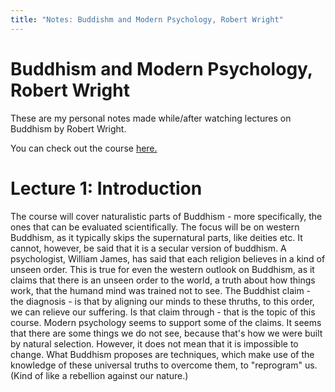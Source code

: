```yaml
---
title: "Notes: Buddishm and Modern Psychology, Robert Wright"
---
```


Buddhism and Modern Psychology, Robert Wright
=============================================

These are my personal notes made while/after watching lectures on
Buddhism by Robert Wright.

You can check out the course
[here.](https://www.coursera.org/learn/science-of-meditatio)

Lecture 1: Introduction
=======================

The course will cover naturalistic parts of Buddhism - more
specifically, the ones that can be evaluated scientifically. The focus
will be on western Buddhism, as it typically skips the supernatural
parts, like deities etc. It cannot, however, be said that it is a
secular version of buddhism. A psychologist, William James, has said
that each religion believes in a kind of unseen order. This is true for
even the western outlook on Buddhism, as it claims that there is an
unseen order to the world, a truth about how things work, that the
humand mind was trained not to see. The Buddhist claim - the diagnosis -
is that by aligning our minds to these thruths, to this order, we can
relieve our suffering. Is that claim through - that is the topic of this
course. Modern psychology seems to support some of the claims. It seems
that there are some things we do not see, because that's how we were
built by natural selection. However, it does not mean that it is
impossible to change. What Buddhism proposes are techniques, which make
use of the knowledge of these universal truths to overcome them, to
"reprogram" us. (Kind of like a rebellion against our nature.)
